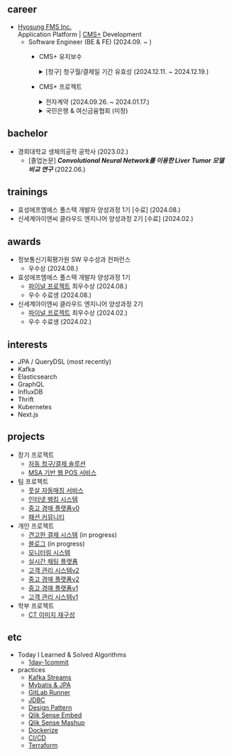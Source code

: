 ## career
- [Hyosung FMS Inc.](https://www.hyosungfms.com/) <br> Application Platform | [CMS+](https://www.cms.co.kr/) Development
  - Software Engineer (BE & FE) (2024.09. ~ )
    - CMS+ 유지보수
 
      <details>
        
        <summary>[청구] 청구월/결제일 기간 유효성 (2024.12.11. ~ 2024.12.19.) </summary>
 
        - 청구 > 청구관리
          - 정기청구 생성
            - 청구월 유효성 적용
            - 결제일(1) 유효성 적용
            - 결제일(2) 유효성 적용
            - 퍼블리싱
          - 추가청구 생성
            - 청구월 유효성 적용
            - 결제일 유효성 적용
          - 대량청구 생성
            - 청구월 유효성 적용
            - 결제일 유효성 적용
            - 청구월 & 결제일 유효성 적용
            - 퍼블리싱
          - 청구일괄 수정
            - 결제일(1) 유효성 적용
            - 결제일(2) 유효성 적용
            - 퍼블리싱
          - 대량청구 수정
            - 청구월 유효성 적용
            - 결제일 유효성 적용
            - 청구월 & 결제일 유효성 적용
            - 퍼블리싱
        - 수납 > 미수관리
          - 미수처리
            - 재결제일 유효성 적용
            - 미납건 재청구일 유효성 적용
            - 합산 청구월 유효성 적용
        - 업무 > 업무관리
          - 업무정보 등록
            - 출금일 유효성 적용
          - 업무정보 수정
            - 출금일 유효성 적용

      </details>

    - CMS+ 프로젝트

      <details>
        <summary>전자계약 (2024.09.26. ~ 2024.01.17.)</summary>

        - 기획 참여 및 UI/UX 아이디어 제시
        - 프로젝트 설계서 작성 및 검토
        - 데이터베이스 신규 테이블 작성 및 배포
        - 전자계약 신청 서비스 개발
          - BE
            - RESTful API 설계 및 개발
            - External API 연동
            - JWT & OAuth 2.0 인증 구현
            - 데이터 불변성 적용 및 조회 성능 개선
            - 사용자 정보 Legacy & Session 동기화
            - 대량 회원_계약 데이터 Spring Batch 구현
            - 전자계약 서명 링크 발송 이메일, 카카오톡 연동
          - FE
            - 개발 및 퍼블리싱
            - VeeValidate 유효성 검증 적용
            - Axios 클로저 개선 및 Exception 커스텀
            - 정적 렌더링 컴포넌트 이벤트 로직 개선
            - 사용자 이메일 인증 로직 공통화
          - QA
            - 테스트 코드 작성
            - PCL 작성 및 시나리오 테스트
            - QA 대응 (/w QA team)
        - ***[전자계약](https://sign2gether.com/)***
     
      </details>

          
      <details>
        <summary>국민은행 & 여신금융협회 (미정)</summary>
   
        - 대기중
          
      </details>

## bachelor
- 경희대학교 생체의공학 공학사 (2023.02.)
  - [졸업논문] ***Convolutional Neural Network를 이용한 Liver Tumor 모델 비교 연구*** (2022.06.)

## trainings
- 효성에프엠에스 풀스택 개발자 양성과정 1기 [수료] (2024.08.)
- 신세계아이앤씨 클라우드 엔지니어 양성과정 2기 [수료] (2024.02.)

## awards
- 정보통신기획평가원 SW 우수성과 컨퍼런스
  - 우수상 (2024.08.)
- 효성에프엠에스 풀스택 개발자 양성과정 1기
  - [파이널 프로젝트](https://github.com/rlatkd/cms-plus) 최우수상 (2024.08.)
  - 우수 수료생 (2024.08.)
- 신세계아이앤씨 클라우드 엔지니어 양성과정 2기
  - [파이널 프로젝트](https://github.com/rlatkd/salesync) 최우수상 (2024.02.)
  - 우수 수료생 (2024.02.)

## interests
- JPA / QueryDSL (most recently)
- Kafka
- Elasticsearch
- GraphQL
- InfluxDB
- Thrift
- Kubernetes
- Next.js

## projects
- 장기 프로젝트
  - [자동 청구/결제 솔루션](https://github.com/rlatkd/cms-plus)
  - [MSA 기반 웹 POS 서비스](https://github.com/rlatkd/salesync)
- 팀 프로젝트
  - [풋살 자동매칭 서비스](https://github.com/rlatkd/match5)
  - [인터넷 뱅킹 시스템](https://github.com/rlatkd/hs-bank)
  - [중고 경매 플랫폼v0](https://github.com/rlatkd/ssgbay-v0)
  - [패션 커뮤니티](https://github.com/rlatkd/fashion-community)
- 개인 프로젝트
  - [견고한 결제 시스템](https://github.com/rlatkd/rubust-payment-system) (in progress)
  - [블로그](https://github.com/rlatkd/katalog) (in progress)
  - [모니터링 시스템](https://github.com/rlatkd/monitoring-system)
  - [실시간 채팅 플랫폼](https://github.com/rlatkd/live-chat)
  - [고객 관리 시스템v2](https://github.com/rlatkd/management-system-v2)
  - [중고 경매 플랫폼v2](https://github.com/rlatkd/ssgbay-v2)
  - [중고 경매 플랫폼v1](https://github.com/rlatkd/ssgbay-v1)
  - [고객 관리 시스템v1](https://github.com/rlatkd/management-system)
- 학부 프로젝트
  - [CT 이미지 재구성](https://github.com/rlatkd/ct-image-reconstruction)

## etc
- Today I Learned & Solved Algorithms
  - [1day-1commit](https://github.com/rlatkd/1day-1commit)
- practices
  - [Kafka Streams](https://github.com/rlatkd/kafka-streams)
  - [Mybatis & JPA](https://github.com/rlatkd/mybatis-jpa)
  - [GitLab Runner](https://github.com/rlatkd/gitlab-runner)
  - [JDBC](https://github.com/rlatkd/jdbc)
  - [Design Pattern](https://github.com/rlatkd/design-pattern)
  - [Qlik Sense Embed](https://github.com/rlatkd/qlik-embed)
  - [Qlik Sense Mashup](https://github.com/rlatkd/qlik-mashup)
  - [Dockerize](https://github.com/rlatkd/ssgbay-dockerize)
  - [CI/CD](https://github.com/rlatkd/cicd-react)
  - [Terraform](https://github.com/rlatkd/terraform)

